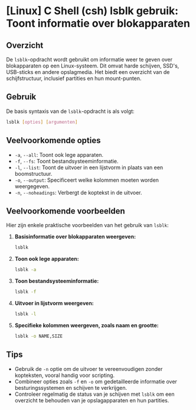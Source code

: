 # [Linux] C Shell (csh) lsblk gebruik: Toont informatie over blokapparaten

## Overzicht
De `lsblk`-opdracht wordt gebruikt om informatie weer te geven over blokapparaten op een Linux-systeem. Dit omvat harde schijven, SSD's, USB-sticks en andere opslagmedia. Het biedt een overzicht van de schijfstructuur, inclusief partities en hun mount-punten.

## Gebruik
De basis syntaxis van de `lsblk`-opdracht is als volgt:

```bash
lsblk [opties] [argumenten]
```

## Veelvoorkomende opties
- `-a`, `--all`: Toont ook lege apparaten.
- `-f`, `--fs`: Toont bestandsysteeminformatie.
- `-l`, `--list`: Toont de uitvoer in een lijstvorm in plaats van een boomstructuur.
- `-o`, `--output`: Specificeert welke kolommen moeten worden weergegeven.
- `-n`, `--noheadings`: Verbergt de koptekst in de uitvoer.

## Veelvoorkomende voorbeelden
Hier zijn enkele praktische voorbeelden van het gebruik van `lsblk`:

1. **Basisinformatie over blokapparaten weergeven:**
   ```bash
   lsblk
   ```

2. **Toon ook lege apparaten:**
   ```bash
   lsblk -a
   ```

3. **Toon bestandsysteeminformatie:**
   ```bash
   lsblk -f
   ```

4. **Uitvoer in lijstvorm weergeven:**
   ```bash
   lsblk -l
   ```

5. **Specifieke kolommen weergeven, zoals naam en grootte:**
   ```bash
   lsblk -o NAME,SIZE
   ```

## Tips
- Gebruik de `-n` optie om de uitvoer te vereenvoudigen zonder kopteksten, vooral handig voor scripting.
- Combineer opties zoals `-f` en `-o` om gedetailleerde informatie over besturingssystemen en schijven te verkrijgen.
- Controleer regelmatig de status van je schijven met `lsblk` om een overzicht te behouden van je opslagapparaten en hun partities.